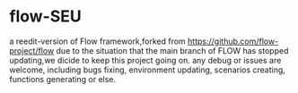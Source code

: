 # flow-SEU
a reedit-version of Flow framework,forked from https://github.com/flow-project/flow 
due to the situation that the main branch of FLOW has stopped updating,we dicide to keep this project going on.
any debug or issues are welcome, including bugs fixing, environment updating, scenarios creating, functions generating or else.
